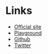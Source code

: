 # Links

* [Official site](https://www.typescriptlang.org/)
* [Playground](https://www.typescriptlang.org/play)
* [Github](https://github.com/microsoft/TypeScript/)
* [Twitter](https://twitter.com/TypeScript)
